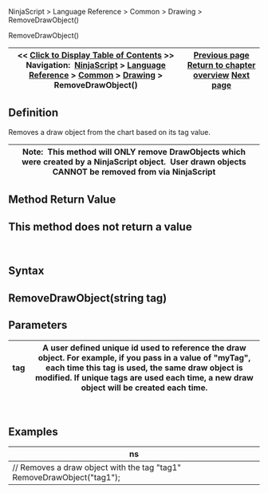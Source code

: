 ﻿
NinjaScript \> Language Reference \> Common \> Drawing \> RemoveDrawObject()

RemoveDrawObject()

| \<\< [Click to Display Table of Contents](removedrawobject.md) \>\> **Navigation:**     [NinjaScript](ninjascript-1.md) \> [Language Reference](language_reference_wip-1.md) \> [Common](common-1.md) \> [Drawing](drawing-1.md) \> RemoveDrawObject() | [Previous page](pricelevels-1.md) [Return to chapter overview](drawing-1.md) [Next page](removedrawobjects-1.md) |
| --- | --- |
## Definition
Removes a draw object from the chart based on its tag value.
 

| Note:  This method will ONLY remove DrawObjects which were created by a NinjaScript object.  User drawn objects CANNOT be removed from via NinjaScript |
| --- |
## 
## 
## Method Return Value
## This method does not return a value
 
## Syntax
## RemoveDrawObject(string tag)
## 
## Parameters

| tag | A user defined unique id used to reference the draw object. For example, if you pass in a value of "myTag", each time this tag is used, the same draw object is modified. If unique tags are used each time, a new draw object will be created each time. |
| --- | --- |
 
## 
## Examples

| ns |
| --- |
| // Removes a draw object with the tag "tag1" RemoveDrawObject("tag1"); |
